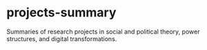 # projects-summary
Summaries of research projects in social and political theory, power structures, and digital transformations.
